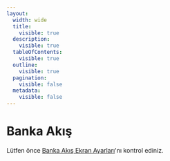 ```yaml
---
layout:
  width: wide
  title:
    visible: true
  description:
    visible: true
  tableOfContents:
    visible: true
  outline:
    visible: true
  pagination:
    visible: false
  metadata:
    visible: false
---
```


# Banka Akış

Lütfen önce [Banka Akış Ekran Ayarları](konfigurasyon/banka-akis-ekran-ayarlari.md)'nı kontrol ediniz.
